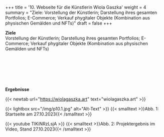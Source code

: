 +++
title = '10. Webseite für die Künstlerin Wiola Gaszka'
weight = 4
summary = "Ziele: Vorstellung der Künstlerin; Darstellung ihres gesamten Portfolios; E-Commerce; Verkauf phygitaler Objekte (Kombination aus physischen Gemälden und NFTs)"
draft = false
+++

**Ziele**  
Vorstellung der Künstlerin; Darstellung ihres gesamten Portfolios; E-Commerce; Verkauf phygitaler Objekte (Kombination aus physischen Gemälden und NFTs)

</br></br>  
</br></br> 

**Ergebnisse**  

{{< newtab url="https://wiolagaszka.art" text="wiolagaszka.art" >}}

{{< lightbox src="/img/p10.1.jpg" alt="Alt-Text" >}}
{{< smalltext >}}Abb. 1: Startseite am 27.10.2023{{< /smalltext >}}


{{< youtube TIKiNRzLsjA >}}
{{< smalltext >}}Abb. 2: Projektergebnis im Video, Stand 27.10.2023{{< /smalltext >}}
